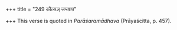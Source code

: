+++
title = "249 कौत्सञ् जप्त्वाप"

+++
This verse is quoted in *Parāśaramādhava* (Prāyaścitta, p. 457).


